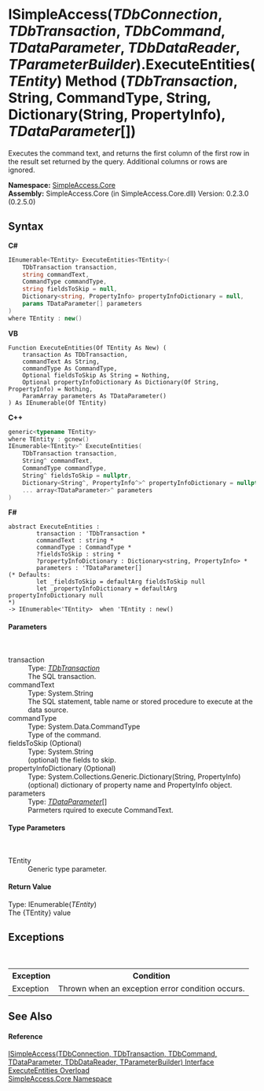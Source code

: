 # ISimpleAccess(*TDbConnection*, *TDbTransaction*, *TDbCommand*, *TDataParameter*, *TDbDataReader*, *TParameterBuilder*).ExecuteEntities(*TEntity*) Method (*TDbTransaction*, String, CommandType, String, Dictionary(String, PropertyInfo), *TDataParameter*[])
 

Executes the command text, and returns the first column of the first row in the result set returned by the query. Additional columns or rows are ignored.

**Namespace:**&nbsp;<a href="a16105b5-9ef0-1333-33d4-5a00c99c3614">SimpleAccess.Core</a><br />**Assembly:**&nbsp;SimpleAccess.Core (in SimpleAccess.Core.dll) Version: 0.2.3.0 (0.2.5.0)

## Syntax

**C#**<br />
``` C#
IEnumerable<TEntity> ExecuteEntities<TEntity>(
	TDbTransaction transaction,
	string commandText,
	CommandType commandType,
	string fieldsToSkip = null,
	Dictionary<string, PropertyInfo> propertyInfoDictionary = null,
	params TDataParameter[] parameters
)
where TEntity : new()

```

**VB**<br />
``` VB
Function ExecuteEntities(Of TEntity As New) ( 
	transaction As TDbTransaction,
	commandText As String,
	commandType As CommandType,
	Optional fieldsToSkip As String = Nothing,
	Optional propertyInfoDictionary As Dictionary(Of String, PropertyInfo) = Nothing,
	ParamArray parameters As TDataParameter()
) As IEnumerable(Of TEntity)
```

**C++**<br />
``` C++
generic<typename TEntity>
where TEntity : gcnew()
IEnumerable<TEntity>^ ExecuteEntities(
	TDbTransaction transaction, 
	String^ commandText, 
	CommandType commandType, 
	String^ fieldsToSkip = nullptr, 
	Dictionary<String^, PropertyInfo^>^ propertyInfoDictionary = nullptr, 
	... array<TDataParameter>^ parameters
)
```

**F#**<br />
``` F#
abstract ExecuteEntities : 
        transaction : 'TDbTransaction * 
        commandText : string * 
        commandType : CommandType * 
        ?fieldsToSkip : string * 
        ?propertyInfoDictionary : Dictionary<string, PropertyInfo> * 
        parameters : 'TDataParameter[] 
(* Defaults:
        let _fieldsToSkip = defaultArg fieldsToSkip null
        let _propertyInfoDictionary = defaultArg propertyInfoDictionary null
*)
-> IEnumerable<'TEntity>  when 'TEntity : new()

```


#### Parameters
&nbsp;<dl><dt>transaction</dt><dd>Type: <a href="0a1ff90a-7c2b-18a8-adb6-ac494a3c34b5">*TDbTransaction*</a><br />The SQL transaction.</dd><dt>commandText</dt><dd>Type: System.String<br />The SQL statement, table name or stored procedure to execute at the data source.</dd><dt>commandType</dt><dd>Type: System.Data.CommandType<br />Type of the command.</dd><dt>fieldsToSkip (Optional)</dt><dd>Type: System.String<br />(optional) the fields to skip.</dd><dt>propertyInfoDictionary (Optional)</dt><dd>Type: System.Collections.Generic.Dictionary(String, PropertyInfo)<br />(optional) dictionary of property name and PropertyInfo object.</dd><dt>parameters</dt><dd>Type: <a href="0a1ff90a-7c2b-18a8-adb6-ac494a3c34b5">*TDataParameter*</a>[]<br />Parmeters rquired to execute CommandText.</dd></dl>

#### Type Parameters
&nbsp;<dl><dt>TEntity</dt><dd>Generic type parameter.</dd></dl>

#### Return Value
Type: IEnumerable(*TEntity*)<br />The {TEntity} value

## Exceptions
&nbsp;<table><tr><th>Exception</th><th>Condition</th></tr><tr><td>Exception</td><td>Thrown when an exception error condition occurs.</td></tr></table>

## See Also


#### Reference
<a href="0a1ff90a-7c2b-18a8-adb6-ac494a3c34b5">ISimpleAccess(TDbConnection, TDbTransaction, TDbCommand, TDataParameter, TDbDataReader, TParameterBuilder) Interface</a><br /><a href="7539f9ce-acff-efd1-8926-8d5ee0c8f790">ExecuteEntities Overload</a><br /><a href="a16105b5-9ef0-1333-33d4-5a00c99c3614">SimpleAccess.Core Namespace</a><br />